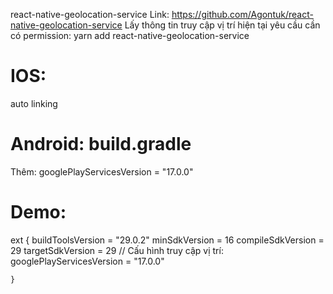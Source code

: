 react-native-geolocation-service
Link: https://github.com/Agontuk/react-native-geolocation-service
Lấy thông tin truy cập vị trí hiện tại yêu cầu cần có permission:
yarn add react-native-geolocation-service

# IOS:

auto linking

# Android: build.gradle

Thêm: googlePlayServicesVersion = "17.0.0"

# Demo:

ext {
buildToolsVersion = "29.0.2"
minSdkVersion = 16
compileSdkVersion = 29
targetSdkVersion = 29
// Cấu hình truy cập vị trí:
googlePlayServicesVersion = "17.0.0"

    }
